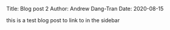 Title: Blog post 2
Author: Andrew Dang-Tran
Date: 2020-08-15

this is a test blog post to link to in the sidebar
